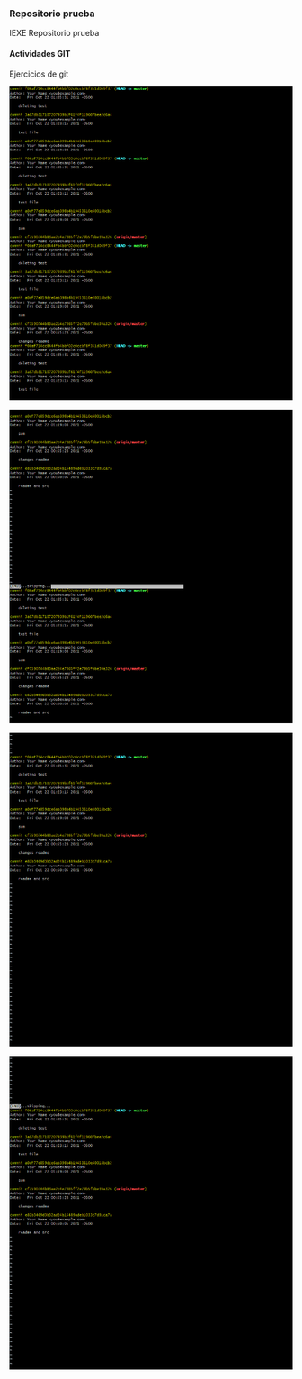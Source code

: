 ### Repositorio prueba

IEXE Repositorio prueba 

#### Actividades GIT

Ejercicios de git

![mintty.2021-10-22_02-05-35.png](https://github.com/JLjimenez85/test-git/blob/master/images/mintty.2021-10-22_02-05-35.png)

![mintty.2021-10-22_02-05-44.png](https://github.com/JLjimenez85/test-git/blob/master/images/mintty.2021-10-22_02-05-44.png)

![mintty.2021-10-22_02-05-50.png](https://github.com/JLjimenez85/test-git/blob/master/images/mintty.2021-10-22_02-05-50.png)

![mintty.2021-10-22_02-05-55.png](https://github.com/JLjimenez85/test-git/blob/master/images/mintty.2021-10-22_02-05-55.png)

